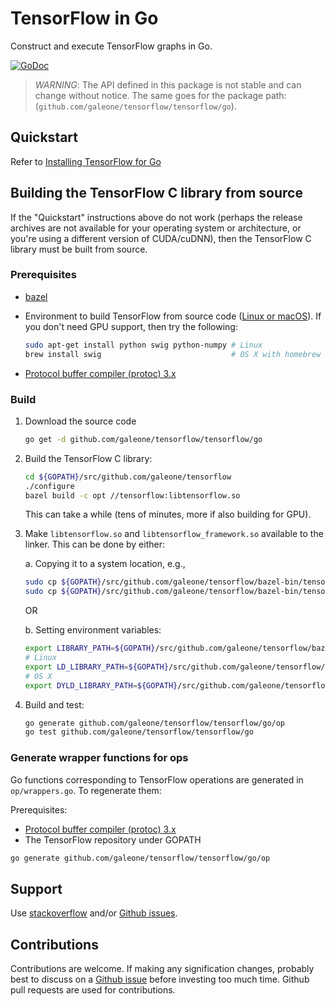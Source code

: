 # TensorFlow in Go

Construct and execute TensorFlow graphs in Go.

[![GoDoc](https://godoc.org/github.com/galeone/tensorflow/tensorflow/go?status.svg)](https://godoc.org/github.com/galeone/tensorflow/tensorflow/go)

> *WARNING*: The API defined in this package is not stable and can change
> without notice. The same goes for the package path:
> (`github.com/galeone/tensorflow/tensorflow/go`).

## Quickstart

Refer to [Installing TensorFlow for Go](https://www.tensorflow.org/install/lang_go)

## Building the TensorFlow C library from source

If the "Quickstart" instructions above do not work (perhaps the release archives
are not available for your operating system or architecture, or you're using a
different version of CUDA/cuDNN), then the TensorFlow C library must be built
from source.

### Prerequisites

-   [bazel](https://www.bazel.build/versions/master/docs/install.html)
-   Environment to build TensorFlow from source code
    ([Linux or macOS](https://www.tensorflow.org/install/source)). If you don't
    need GPU support, then try the following:

    ```sh
    sudo apt-get install python swig python-numpy # Linux
    brew install swig                             # OS X with homebrew
    ```
- [Protocol buffer compiler (protoc) 3.x](https://github.com/google/protobuf/releases/)

### Build

1.  Download the source code

    ```sh
    go get -d github.com/galeone/tensorflow/tensorflow/go
    ```

2.  Build the TensorFlow C library:

    ```sh
    cd ${GOPATH}/src/github.com/galeone/tensorflow
    ./configure
    bazel build -c opt //tensorflow:libtensorflow.so
    ```

    This can take a while (tens of minutes, more if also building for GPU).

3.  Make `libtensorflow.so` and `libtensorflow_framework.so` available to the
    linker. This can be done by either:

    a. Copying it to a system location, e.g.,

    ```sh
    sudo cp ${GOPATH}/src/github.com/galeone/tensorflow/bazel-bin/tensorflow/libtensorflow.so /usr/local/lib
    sudo cp ${GOPATH}/src/github.com/galeone/tensorflow/bazel-bin/tensorflow/libtensorflow_framework.so /usr/local/lib
    ```

    OR

    b. Setting environment variables:

    ```sh
    export LIBRARY_PATH=${GOPATH}/src/github.com/galeone/tensorflow/bazel-bin/tensorflow
    # Linux
    export LD_LIBRARY_PATH=${GOPATH}/src/github.com/galeone/tensorflow/bazel-bin/tensorflow
    # OS X
    export DYLD_LIBRARY_PATH=${GOPATH}/src/github.com/galeone/tensorflow/bazel-bin/tensorflow
    ```

4.  Build and test:

    ```sh
    go generate github.com/galeone/tensorflow/tensorflow/go/op
    go test github.com/galeone/tensorflow/tensorflow/go
    ```

### Generate wrapper functions for ops

Go functions corresponding to TensorFlow operations are generated in `op/wrappers.go`. To regenerate them:

Prerequisites:
- [Protocol buffer compiler (protoc) 3.x](https://github.com/google/protobuf/releases/)
- The TensorFlow repository under GOPATH

```sh
go generate github.com/galeone/tensorflow/tensorflow/go/op
```

## Support

Use [stackoverflow](http://stackoverflow.com/questions/tagged/tensorflow) and/or
[Github issues](https://github.com/galeone/tensorflow/issues).

## Contributions

Contributions are welcome. If making any signification changes, probably best to
discuss on a [Github issue](https://github.com/galeone/tensorflow/issues)
before investing too much time. Github pull requests are used for contributions.
